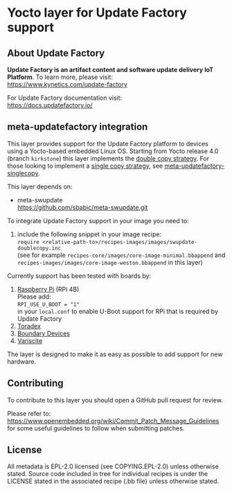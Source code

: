 # Yocto layer for Update Factory support

## About Update Factory
**Update Factory is an artifact content and software update delivery IoT Platform**. To learn more, please visit:  
https://www.kynetics.com/update-factory

For Update Factory documentation visit:  
https://docs.updatefactory.io/

## meta-updatefactory integration
This layer provides support for the Update Factory platform to devices using a Yocto-based embedded Linux OS.
Starting from Yocto release 4.0 (branch `kirkstone`) this layer implements the [double copy strategy](https://sbabic.github.io/swupdate/overview.html#double-copy). For those looking to implement a [single copy strategy](https://sbabic.github.io/swupdate/overview.html#single-copy-running-as-standalone-image), see [meta-updatefactory-singlecopy](https://github.com/Kynetics/meta-updatefactory-singlecopy).

This layer depends on:

 - meta-swupdate  
   https://github.com/sbabic/meta-swupdate.git

To integrate Update Factory support in your image you need to:

1. include the following snippet in your image recipe:  
 ```require <relative-path-to>/recipes-images/images/swupdate-doublecopy.inc```  
 (see for example `recipes-core/images/core-image-minimal.bbappend` and `recipes-images/images/core-image-weston.bbappend` in this layer)

Currently support has been tested with boards by:

1. [Raspberry Pi](https://www.raspberrypi.org/) (RPi 4B)  
 Please add:  
 ```RPI_USE_U_BOOT = "1"```  
 in your `local.conf` to enable U-Boot support for RPi that is required by Update Factory
1. [Toradex](https://www.toradex.com/)
1. [Boundary Devices](https://boundarydevices.com/)
1. [Variscite](https://www.variscite.com/)

The layer is designed to make it as easy as possible to add support for new hardware.

## Contributing
To contribute to this layer you should open a GitHub pull request for review.

Please refer to:  
https://www.openembedded.org/wiki/Commit_Patch_Message_Guidelines  
for some useful guidelines to follow when submitting patches.

## License

All metadata is EPL-2.0 licensed (see COPYING.EPL-2.0) unless otherwise stated.
Source code included in tree for individual recipes is under the LICENSE stated in the associated recipe (.bb file) unless otherwise stated.
